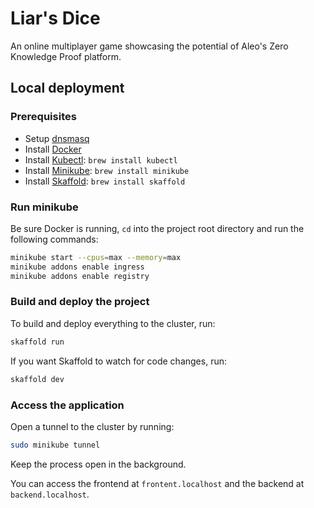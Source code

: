 # Liar's Dice

An online multiplayer game showcasing the potential of Aleo's Zero Knowledge Proof platform.

## Local deployment

### Prerequisites

- Setup [dnsmasq](https://www.stevenrombauts.be/2018/01/use-dnsmasq-instead-of-etc-hosts/#2-only-send-test-and-box-queries-to-dnsmasq)
- Install [Docker](https://docs.docker.com/get-docker/)
- Install [Kubectl](https://kubernetes.io/docs/tasks/tools/install-kubectl-macos/#install-with-homebrew-on-macos): `brew install kubectl`
- Install [Minikube](https://minikube.sigs.k8s.io/docs/start/): `brew install minikube`
- Install [Skaffold](https://skaffold.dev/docs/install/#standalone-binary): `brew install skaffold`

### Run minikube

Be sure Docker is running, `cd` into the project root directory and run the following commands:

```sh
minikube start --cpus=max --memory=max
minikube addons enable ingress
minikube addons enable registry
```

### Build and deploy the project

To build and deploy everything to the cluster, run:

```sh
skaffold run
```

If you want Skaffold to watch for code changes, run:

```sh
skaffold dev
```

### Access the application

Open a tunnel to the cluster by running:

```sh
sudo minikube tunnel
```

Keep the process open in the background.

You can access the frontend at `frontent.localhost` and the backend at `backend.localhost`.
